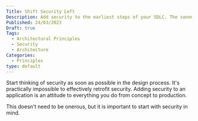 ```yaml
---
Title: Shift Security Left
Description: Add security to the earliest steps of your SDLC. The sooner you start thinking about it, the easier it is to incorporate.
Published: 24/03/2023
Draft: true
Tags:
  - Architectural Principles
  - Security
  - Architecture
Categories:
  - Principles
type: default
---
```


Start thinking of security as soon as possible in the design process. It's practically impossible to effectively retrofit security. Adding security to an application is an attitude to everything you do from concept to production.

This doesn't need to be onerous, but it is important to start with security in mind.

